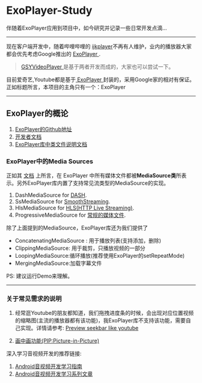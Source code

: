 <!--
 * @Author: BertKing
 * @version: 
 * @Date: 2020-09-02 20:26:00
 * @LastEditors: BertKing
 * @LastEditTime: 2020-09-03 14:46:24
 * @FilePath: /ExoPlayer-Study/README.md
 * @Description: 
-->
# ExoPlayer-Study
伴随着ExoPlayer应用到项目中，如今研究并记录一些日常开发点滴...

---
现在客户端开发中，随着哔哩哔哩的 [ijkplayer](https://github.com/bilibili/ijkplayer)不再有人维护，业内的播放器大家都会优先考虑Google推出的 [ ExoPlayer ](https://github.com/google/ExoPlayer).
> [GSYVideoPlayer
](https://github.com/CarGuo/GSYVideoPlayer)是基于两者开发而成的，大家也可以尝试一下。



目前爱奇艺,Youtube都是基于[ ExoPlayer ](https://github.com/google/ExoPlayer)封装的，采用Google家的相对有保证。正如标题所言，本项目的主角只有一个：ExoPlayer

---
##  ExoPlayer的概论

1. [ExoPlayer的Github地址](https://github.com/google/ExoPlayer)
2. [开发者文档](https://exoplayer.dev/hello-world.html)
3. [ExoPlayer库中类文件说明文档](https://exoplayer.dev/doc/reference/)

### ExoPlayer中的Media Sources
正如其 [文档](https://exoplayer.dev/media-sources.html) 上所言，在 ExoPlayer 中所有媒体文件都被**MediaSource类**所表示。另外ExoPlayer库内置了支持常见流类型的MediaSource的实现。
1. DashMediaSource for [DASH](https://exoplayer.dev/dash.html).
2. SsMediaSource for [SmoothStreaming](https://exoplayer.dev/smoothstreaming.html).
3. HlsMediaSource for [HLS(HTTP Live Streaming)](https://exoplayer.dev/hls.html).
4. ProgressiveMediaSource for [常规的媒体文件](https://exoplayer.dev/progressive.html).


除了上面提到的MediaSource，ExoPlayer库还为我们提供了
* ConcatenatingMediaSource : 用于播放列表(支持添加，删除)
* ClippingMediaSource: 用于裁剪，只播放视频的一部分
* LoopingMediaSource:循环播放(推荐使用ExoPlayer的setRepeatMode)
* MergingMediaSource:加载字幕文件





PS: 建议运行Demo来理解。


---
### 关于常见需求的说明
1. 经常逛Youtube的朋友都知道，我们拖拽进度条的时候，会出现对应位置视频的缩略图(主流的播放器都有该功能)，我ExoPlayer库不支持该功能，需要自己实现。详情请参考: [Preview seekbar like youtube ](https://github.com/google/ExoPlayer/issues/5254)

2. [画中画功能(PIP:Picture-in-Picture)](https://developer.android.com/guide/topics/ui/picture-in-picture#java)




深入学习音视频开发的推荐链接:

1. [Android音视频开发学习指南](https://zhuanlan.zhihu.com/p/28518637)
2. [Android音视频开发学习系列文章](https://juejin.im/post/6844903949451919368)